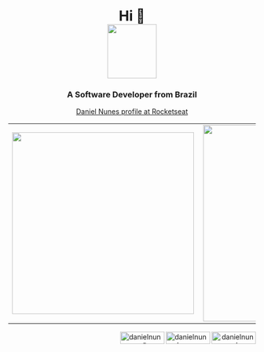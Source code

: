 
<h1 align="center">Hi 👋 <br /> <img width="100px" height="110" align="center" src="http://nunes.surge.sh/img/perfil/daniel-sf.png"> </h1>

<h3 align="center">A Software Developer from Brazil</h3>


<p align="center">
  <a href="https://app.rocketseat.com.br/me/danielnunesdc" target="_blank" >Daniel Nunes profile at Rocketseat</a>
</p>

<center>
<table>
  <tr>
      <td><img width="370px" align="left" src="https://github-readme-stats.vercel.app/api/top-langs/?username=nunesdaniel&hide=html&layout=compact&theme=dracula" /></td>
      <td><img width="400px" align="left" src="https://github-readme-stats.vercel.app/api?username=nunesdaniel&theme=dracula&show_icons=true" /></td>
  </tr>    
</table>
</center>

<p align="center">
<a href="https://twitter.com/danielnunesdc" target="blank"><img align="right" src="https://img.shields.io/badge/-Twitter-1ca0f1?style=flat-square&labelColor=1ca0f1&logo=twitter&logoColor=white&link=https://twitter.com/danielnunesdc" alt="danielnunesdc" width="90" height="25" /></a>
  
<a href="https://linkedin.com/in/danielnunesdc" target="blank"><img align="right" src="https://img.shields.io/badge/-LinkedIn-blue?style=flat-square&logo=Linkedin&logoColor=white&link=https://www.linkedin.com/in/danielnunesdc" alt="danielnunesdc" width="90" height="25" /></a>

<a href="mailto:danielnunesgnu@gmail.com" target="blank"><img align="right" src="https://img.shields.io/badge/-Gmail-c14438?style=flat-square&logo=Gmail&logoColor=white&link=mailto:danielnunesgnu@gmail.com" alt="danielnunesgnu@gmail.com" width="90" height="25" /></a>
</p>
